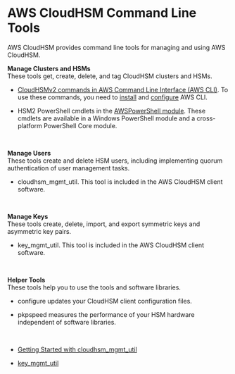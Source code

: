 # AWS CloudHSM Command Line Tools<a name="command-line-tools"></a>

AWS CloudHSM provides command line tools for managing and using AWS CloudHSM\.

**Manage Clusters and HSMs**  
These tools get, create, delete, and tag CloudHSM clusters and HSMs\.  

+ [CloudHSMv2 commands in AWS Command Line Interface \(AWS CLI\)](http://docs.aws.amazon.com/cli/latest/reference/cloudhsmv2/index.html)\. To use these commands, you need to [install](http://docs.aws.amazon.com/cli/latest/userguide/installing.html) and [configure](http://docs.aws.amazon.com/cli/latest/userguide/cli-chap-getting-started.html#cli-quick-configuration) AWS CLI\.

+ HSM2 PowerShell cmdlets in the [AWSPowerShell module](https://aws.amazon.com/powershell/)\. These cmdlets are available in a Windows PowerShell module and a cross\-platform PowerShell Core module\.

   

**Manage Users**  
These tools create and delete HSM users, including implementing quorum authentication of user management tasks\.  

+ cloudhsm\_mgmt\_util\. This tool is included in the AWS CloudHSM client software\.

   

**Manage Keys**  
These tools create, delete, import, and export symmetric keys and asymmetric key pairs\.  

+ key\_mgmt\_util\. This tool is included in the AWS CloudHSM client software\.

   

**Helper Tools**  
These tools help you to use the tools and software libraries\.  

+ configure updates your CloudHSM client configuration files\.

+ pkpspeed measures the performance of your HSM hardware independent of software libraries\. 

   


+ [Getting Started with cloudhsm\_mgmt\_util](cloudhsm_mgmt_util.md)
+ [key\_mgmt\_util](key_mgmt_util.md)